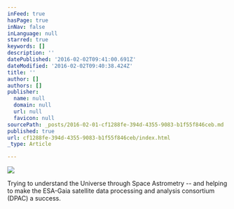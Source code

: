 ```yaml
---
inFeed: true
hasPage: true
inNav: false
inLanguage: null
starred: true
keywords: []
description: ''
datePublished: '2016-02-02T09:41:00.691Z'
dateModified: '2016-02-02T09:40:38.424Z'
title: ''
author: []
authors: []
publisher:
  name: null
  domain: null
  url: null
  favicon: null
sourcePath: _posts/2016-02-01-cf1288fe-394d-4355-9083-b1f55f846ceb.md
published: true
url: cf1288fe-394d-4355-9083-b1f55f846ceb/index.html
_type: Article

---
```

![](https://the-grid-user-content.s3-us-west-2.amazonaws.com/e77969e8-5974-4c40-baf5-718e73ea001d.jpg)

Trying to understand the Universe through Space Astrometry -- and helping to make the ESA-Gaia satellite data processing and analysis consortium (DPAC) a success.